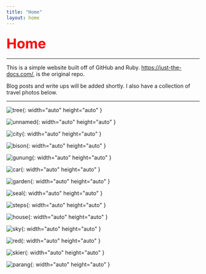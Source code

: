 ```yaml
---
title: "Home"
layout: home
---
```



### <span style="color: red; font-weight: bold; font-size: 36px;">Home</span>


______________________________________________________________________________________________________


This is a simple website built off of GitHub and Ruby. https://just-the-docs.com/, is the original repo. 

Blog posts and write ups will be added shortly. 
I also have a collection of travel photos below. 
______________________________________________________________________________________________________

![tree](/assets/tree.jpg){: width="auto" height="auto" }

![unnamed](/assets/unnamed.jpg){: width="auto" height="auto" }

![city](/assets/IMG_2482.jpeg){: width="auto" height="auto" }

![bison](/assets/IMG_2609.jpeg){: width="auto" height="auto" }


![gunung](/assets/IMG_5449.jpeg){: width="auto" height="auto" }

![car](/assets/IMG_2464.jpeg){: width="auto" height="auto" }


![garden](/assets/IMG_3533.jpeg){: width="auto" height="auto" }

![seal](/assets/IMG_3618.jpeg){: width="auto" height="auto" }


![steps](/assets/IMG_5205.jpeg){: width="auto" height="auto" }

![house](/assets/IMG_5637.jpeg){: width="auto" height="auto" }


![sky](/assets/IMG_5729.jpeg){: width="auto" height="auto" }


![red](/assets/IMG_5988.jpeg){: width="auto" height="auto" }


![skier](/assets/IMG_6024.jpeg){: width="auto" height="auto" }


![parang](/assets/IMG_6096.jpeg){: width="auto" height="auto" }



 